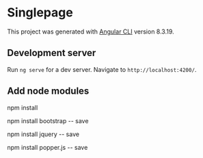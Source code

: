 # Singlepage

This project was generated with [Angular CLI](https://github.com/angular/angular-cli) version 8.3.19.

## Development server

Run `ng serve` for a dev server. Navigate to `http://localhost:4200/`.

## Add node modules
npm install

npm install bootstrap -- save

npm install jquery -- save

npm install popper.js -- save